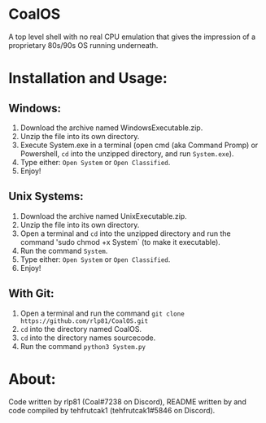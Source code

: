 # CoalOS
A top level shell with no real CPU emulation that gives the impression of a proprietary 80s/90s OS running underneath.
# Installation and Usage:
## Windows:
1. Download the archive named WindowsExecutable.zip.
2. Unzip the file into its own directory.
3. Execute System.exe in a terminal (open cmd (aka Command Promp) or Powershell, `cd` into the unzipped directory, and run `System.exe`).
4. Type either: `Open System` or `Open Classified`.
5. Enjoy!
## Unix Systems:
1. Download the archive named UnixExecutable.zip.
2. Unzip the file into its own directory.
3. Open a terminal and `cd` into the unzipped directory and run the command 'sudo chmod +x System` (to make it executable).
5. Run the command `System`.
6. Type either: `Open System` or `Open Classified`.
7. Enjoy!
## With Git:
1. Open a terminal and run the command `git clone https://github.com/rlp81/CoalOS.git`
2. `cd` into the directory named CoalOS.
3. `cd` into the directory names sourcecode.
4. Run the command `python3 System.py`

# About:
Code written by rlp81 (Coal#7238 on Discord), README written by and code compiled by tehfrutcak1 (tehfrutcak1#5846 on Discord).
